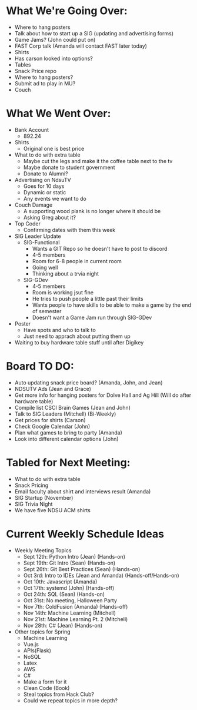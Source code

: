 # What We're Going Over:
- Where to hang posters
- Talk about how to start up a SIG (updating and advertising forms)
- Game Jams? (John could put on)
- FAST Corp talk (Amanda will contact FAST later today)
- Shirts 
- Has carson looked into options?
- Tables
- Snack Price repo
- Where to hang posters?
- Submit ad to play in MU?
- Couch

# What We Went Over:
- Bank Account
    - 892.24
- Shirts
    - Original one is best price
- What to do with extra table
    - Maybe cut the legs and make it the coffee table next to the tv
    - Maybe donate to student government 
    - Donate to Alumni?
- Advertising on NdsuTV
    - Goes for 10 days
    - Dynamic or static
    - Any events we want to do
- Couch Damage
    - A supporting wood plank is no longer where it should be
    - Asking Greg about it?
- Top Coder
    - Confirming dates with them this week
- SIG Leader Update
    - SIG-Functional
        - Wants a GIT Repo so he doesn't have to post to discord
        - 4-5 members
        - Room for 6-8 people in current room
        - Going well
        - Thinking about a trvia night
    - SIG-GDev
        - 4-5 members
        - Room is working jsut fine
        - He tries to push people a little past their limits
        - Wants people to have skills to be able to make a game by the end of semester
        - Doesn't want a Game Jam run through SIG-GDev
- Poster
    - Have spots and who to talk to
    - Just need to apprach about putting them up
- Waiting to buy hardware table stuff until after Digikey

# Board TO DO: 
- Auto updating snack price board? (Amanda, John, and Jean)
- NDSUTV Ads (Jean and Grace)
- Get more info for hanging posters for Dolve Hall and Ag Hill (Will do after hardware table)
- Compile list CSCI Brain Games (Jean and John)
- Talk to SIG Leaders (Mitchell) (Bi-Weekly)
- Get prices for shirts (Carson)
- Check Google Calendar (John)
- Plan what games to bring to party (Amanda)
- Look into different calendar options (John)

# Tabled for Next Meeting:
- What to do with extra table
- Snack Pricing
- Email faculty about shirt and interviews result (Amanda)
- SIG Startup (November)
- SIG Trivia Night
- We have five NDSU ACM shirts

# Current Weekly Schedule Ideas
- Weekly Meeting Topics 
    - Sept 12th: Python Intro (Jean) (Hands-on)
    - Sept 19th: Git Intro (Sean) (Hands-on)
    - Sept 26th: Git Best Practices (Sean) (Hands-on)
    - Oct 3rd: Intro to IDEs (Jean and Amanda) (Hands-off/Hands-on)
    - Oct 10th: Javascript (Amanda)
    - Oct 17th: systemd (John) (Hands-off) 
    - Oct 24th: SQL (Sean) (Hands-on)
    - Oct 31st: No meeting, Halloween Party
    - Nov 7th:  ColdFusion (Amanda) (Hands-off)
    - Nov 14th: Machine Learning (Mitchell) 
    - Nov 21st: Machine Learning Pt. 2 (Mitchell)
    - Nov 28th: C# (Jean) (Hands-on)
- Other topics for Spring
    - Machine Learning
    - Vue.js
    - APIs(Flask)
    - NoSQL
    - Latex
    - AWS
    - C#
    - Make a form for it
    - Clean Code (Book)
    - Steal topics from Hack Club?
    - Could we repeat topics in more depth?
